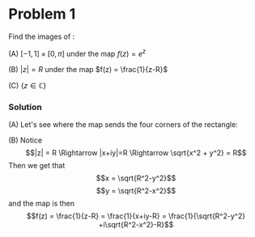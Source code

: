 # Problem 1
Find the images of :

(A) $[-1,1]\times[0,\pi]$ under the map $f(z)=e^z$

(B) $|z|=R$ under the map $f(z) = \frac{1}{z-R}$

(C) {$z \in \mathbb{C}$}



### Solution

(A) Let's see where the map sends the four corners of the rectangle: 

(B) Notice $$|z| = R \Rightarrow |x+iy|=R \Rightarrow \sqrt{x^2 + y^2} = R$$ Then we get that $$x = \sqrt{R^2-y^2}$$ $$y = \sqrt{R^2-x^2}$$
and the map is then $$f(z) = \frac{1}{z-R} = \frac{1}{x+iy-R} = \frac{1}{\sqrt{R^2-y^2} +i\sqrt{R^2-x^2}-R}$$
